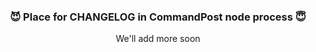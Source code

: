 <div align="center">

### 😈 Place for CHANGELOG in <b>CommandPost</b> node process 😇

We'll add more soon

</div>